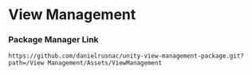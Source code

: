 # View Management
### Package Manager Link
```
https://github.com/danielrusnac/unity-view-management-package.git?path=/View Management/Assets/ViewManagement
```
